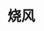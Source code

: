 ---
home: true
title: 烧风
description: 主页
heroImage: /images/logo.png
actions:
  - text: 查看博文
    link: /blog/
    type: primary
  - text: 个人简历
    link: /resume/
    type: secondary
footer: Copyright © 2021-2022 HK-SHAO
---